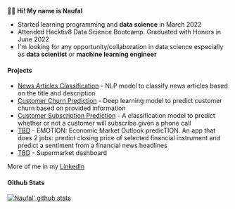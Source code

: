 

👋👋 **Hi! My name is Naufal** 
- Started learning programming and **data science** in March 2022
- Attended Hacktiv8 Data Science Bootcamp. Graduated with Honors in June 2022
- I'm looking for any opportunity/collaboration in data science especially as **data scientist** or **machine learning engineer**


#### Projects 
- [News Articles Classification](https://github.com/Nau-git/nlp_news_classification) - NLP model to classify news articles based on the title and description
- [Customer Churn Prediction](https://github.com/Nau-git/DL_churn_prediction) - Deep learning model to predict customer churn based on provided information
- [Customer Subscription Prediction](https://github.com/Nau-git/Cls_telemarketing) - A classification model to predict whether or not a customer will subscribe given a phone call
- [TBD](https://github.com/Nau-git) - EMOTION: Economic Market Outlook predicTION. An app that does 2 jobs: predict closing price of selected financial instrument and predict a sentiment from a financial news headlines
- [TBD](https://github.com/Nau-git) - Supermarket dashboard 


More of me in my [LinkedIn](https://bit.ly/naufal-linkedin)


#### Github Stats 
[![Naufal' github stats](https://github-readme-stats.vercel.app/api?username=Nau-git&count_private=true&show_icons=true&theme=tokyonight)](https://github.com/anuraghazra/github-readme-stats)
